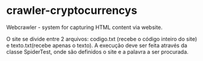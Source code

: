 # crawler-cryptocurrencys
Webcrawler - system for capturing HTML content via website.

O site se divide entre 2 arquivos: codigo.txt (recebe o código inteiro do site) e texto.txt(recebe apenas o texto). 
A execução deve ser feita através da classe SpiderTest, onde são definidos o site e a palavra a ser procurada.
